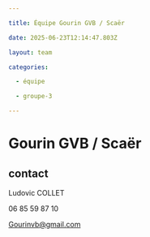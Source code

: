 ```yaml
---

title: Équipe Gourin GVB / Scaër

date: 2025-06-23T12:14:47.803Z

layout: team

categories:

  - équipe

  - groupe-3

---
```


# Gourin GVB / Scaër



## contact 

Ludovic COLLET

06 85 59 87 10

Gourinvb@gmail.com

